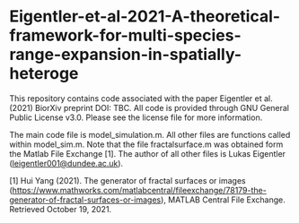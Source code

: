 # Eigentler-et-al-2021-A-theoretical-framework-for-multi-species-range-expansion-in-spatially-heteroge

This repository contains code associated with the paper Eigentler et al. (2021) BiorXiv preprint DOI: TBC. All code is provided through GNU General Public License v3.0. Please see the license file for more information.

The main code file is model_simulation.m. All other files are functions called within model_sim.m. Note that the file fractalsurface.m was obtained form the Matlab File Exchange [1]. The author of all other files is Lukas Eigentler (leigentler001@dundee.ac.uk).


[1] Hui Yang (2021). The generator of fractal surfaces or images (https://www.mathworks.com/matlabcentral/fileexchange/78179-the-generator-of-fractal-surfaces-or-images), MATLAB Central File Exchange. Retrieved October 19, 2021.
